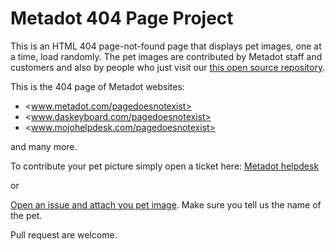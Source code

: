 # Metadot 404 Page Project

This is an HTML 404 page-not-found page that displays pet images, one at a time, load randomly. 
The pet images are contributed by Metadot staff and customers and also by people who just visit
our [this open source repository](https://github.com/metadot/metadot-404-page).

This is the 404 page of Metadot websites:

- <www.metadot.com/pagedoesnotexist>
- <www.daskeyboard.com/pagedoesnotexist>
- <www.mojohelpdesk.com/pagedoesnotexist>

and many more.

To contribute your pet picture simply open a ticket here:
[Metadot helpdesk](https://support.metadot.com/mytickets/create#/ticket-form/61596)

or 

[Open an issue and attach 
you pet image](https://github.com/metadot/metadot-404-page/issues/new).
Make sure you tell us the name of the pet.

Pull request are welcome.
